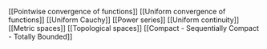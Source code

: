 [[Pointwise convergence of functions]]
[[Uniform convergence of functions]]
[[Uniform Cauchy]]
[[Power series]]
[[Uniform continuity]]
[[Metric spaces]]
[[Topological spaces]]
[[Compact - Sequentially Compact - Totally Bounded]]
